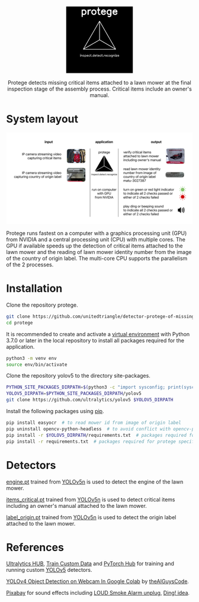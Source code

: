 <div align="center">
  <p>
    <img src="https://github.com/unitedtriangle/detector-protege-of-missing-critical-items-attached-to-lawn-mower/raw/main/documentation/images/logo.jpg" width="180">
  </p>
  
  Protege detects missing critical items attached to a lawn mower at the final inspection stage of the assembly process. Critical items include an owner's manual.
</div>


# System layout
<div align="center">
  <p>
    <img src="https://github.com/unitedtriangle/detector-protege-of-missing-critical-items-attached-to-lawn-mower/raw/main/documentation/images/system-layout.jpg" width="720">
  </p>
</div>

Protege runs fastest on a computer with a graphics processing unit (GPU) from NVIDIA and a central processing unit (CPU) with multiple cores. The GPU if available speeds up the detection of critical items attached to the lawn mower and the reading of lawn mower identity number from the image of the country of origin label. The multi-core CPU supports the parallelism of the 2 processes.


# Installation
Clone the repository protege.
```bash
git clone https://github.com/unitedtriangle/detector-protege-of-missing-critical-items-attached-to-lawn-mower protege
cd protege
```

It is recommended to create and activate a [virtual environment](https://packaging.python.org/en/latest/guides/installing-using-pip-and-virtual-environments/#creating-a-virtual-environment) with Python 3.7.0 or later in the local repository to install all packages required for the application.
```bash
python3 -m venv env
source env/bin/activate
```

Clone the repository yolov5 to the directory site-packages.
```bash
PYTHON_SITE_PACKAGES_DIRPATH=$(python3 -c "import sysconfig; print(sysconfig.get_path('purelib'))")
YOLOV5_DIRPATH=$PYTHON_SITE_PACKAGES_DIRPATH/yolov5
git clone https://github.com/ultralytics/yolov5 $YOLOV5_DIRPATH
```

Install the following packages using [pip](https://pip.pypa.io/en/stable/).
```bash
pip install easyocr  # to read mower id from image of origin label
pip uninstall opencv-python-headless  # to avoid conflict with opencv-python required for yolov5
pip install -r $YOLOV5_DIRPATH/requirements.txt  # packages required for yolov5
pip install -r requirements.txt  # packages required for protege specifically
```


# Detectors
[engine.pt](https://github.com/unitedtriangle/detector-protege-of-missing-critical-items-attached-to-lawn-mower/blob/main/detectors/engine.pt) trained from [YOLOv5n](https://github.com/ultralytics/yolov5/releases/download/v6.2/yolov5n.pt) is used to detect the engine of the lawn mower.

[items_critical.pt](https://github.com/unitedtriangle/detector-of-missing-owners-manual-attached-to-lawn-mower/blob/main/detectors/items_critical.pt) trained from [YOLOv5n](https://github.com/ultralytics/yolov5/releases/download/v6.2/yolov5n.pt) is used to detect critical items including an owner's manual attached to the lawn mower.

[label_origin.pt](https://github.com/unitedtriangle/detector-protege-of-missing-critical-items-attached-to-lawn-mower/blob/main/detectors/label_origin.pt) trained from [YOLOv5n](https://github.com/ultralytics/yolov5/releases/download/v6.2/yolov5n.pt) is used to detect the origin label attached to the lawn mower.


# References
[Ultralytics HUB](https://ultralytics.com/hub), [Train Custom Data](https://github.com/ultralytics/yolov5/wiki/Train-Custom-Data) and [PyTorch Hub](https://github.com/ultralytics/yolov5/issues/36) for training and running custom [YOLOv5](https://github.com/ultralytics/yolov5) detectors.

[YOLOv4 Object Detection on Webcam In Google Colab](https://github.com/theAIGuysCode/colab-webcam/blob/main/yolov4_webcam.ipynb) by [theAIGuysCode](https://github.com/theAIGuysCode).

[Pixabay](https://pixabay.com/?utm_source=link-attribution&amp;utm_medium=referral&amp;utm_campaign=music&amp;utm_content=26528) for sound effects including [LOUD Smoke Alarm unplug](https://pixabay.com/sound-effects/loud-smoke-alarm-unplug-26528/), [Ding! idea](https://pixabay.com/sound-effects/ding-idea-40142/).
